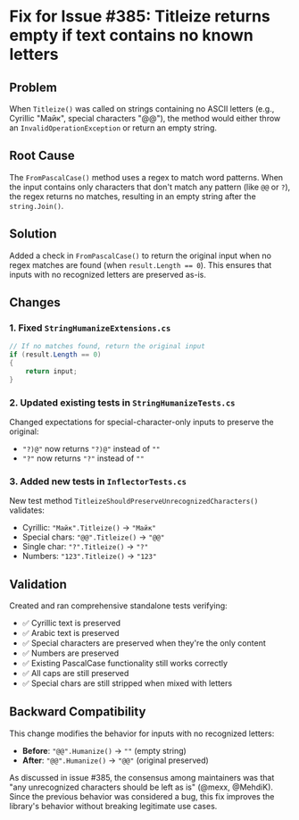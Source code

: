 # Fix for Issue #385: Titleize returns empty if text contains no known letters

## Problem

When `Titleize()` was called on strings containing no ASCII letters (e.g., Cyrillic "Майк", special characters "@@"), the method would either throw an `InvalidOperationException` or return an empty string.

## Root Cause

The `FromPascalCase()` method uses a regex to match word patterns. When the input contains only characters that don't match any pattern (like `@@` or `?`), the regex returns no matches, resulting in an empty string after the `string.Join()`.

## Solution

Added a check in `FromPascalCase()` to return the original input when no regex matches are found (when `result.Length == 0`). This ensures that inputs with no recognized letters are preserved as-is.

## Changes

### 1. Fixed `StringHumanizeExtensions.cs`
```csharp
// If no matches found, return the original input
if (result.Length == 0)
{
    return input;
}
```

### 2. Updated existing tests in `StringHumanizeTests.cs`
Changed expectations for special-character-only inputs to preserve the original:
- `"?)@"` now returns `"?)@"` instead of `""`
- `"?"` now returns `"?"` instead of `""`

### 3. Added new tests in `InflectorTests.cs`
New test method `TitleizeShouldPreserveUnrecognizedCharacters()` validates:
- Cyrillic: `"Майк".Titleize()` → `"Майк"`
- Special chars: `"@@".Titleize()` → `"@@"`
- Single char: `"?".Titleize()` → `"?"`
- Numbers: `"123".Titleize()` → `"123"`

## Validation

Created and ran comprehensive standalone tests verifying:
- ✅ Cyrillic text is preserved
- ✅ Arabic text is preserved
- ✅ Special characters are preserved when they're the only content
- ✅ Numbers are preserved
- ✅ Existing PascalCase functionality still works correctly
- ✅ All caps are still preserved
- ✅ Special chars are still stripped when mixed with letters

## Backward Compatibility

This change modifies the behavior for inputs with no recognized letters:
- **Before**: `"@@".Humanize()` → `""` (empty string)
- **After**: `"@@".Humanize()` → `"@@"` (original preserved)

As discussed in issue #385, the consensus among maintainers was that "any unrecognized characters should be left as is" (@mexx, @MehdiK). Since the previous behavior was considered a bug, this fix improves the library's behavior without breaking legitimate use cases.
